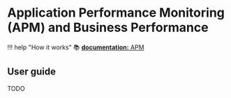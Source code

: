 # Application Performance Monitoring (APM) and Business Performance

!!! help "How it works"
    :books: [**documentation:** APM](../../../../how-it-works/features/monitoring/apm/)
    
## User guide
TODO